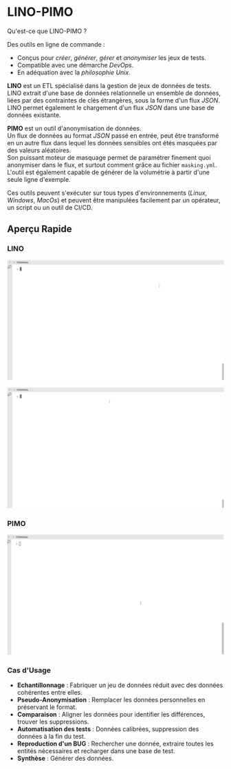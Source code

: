 # LINO-PIMO

Qu'est-ce que LINO-PIMO ? <br>

Des outils en ligne de commande :

* Conçus pour *créer*, *générer*, *gérer* et *anonymiser* les jeux de tests.
* Compatible avec une démarche *DevOps*.
* En adéquation avec la *philosophie Unix*.

**LINO** est un ETL spécialisé dans la gestion de jeux de données de tests. <br>
LINO extrait d'une base de données relationnelle un ensemble de données, liées par des contraintes de clés étrangères, sous la forme d'un flux *JSON*. <br>
LINO permet également le chargement d'un flux *JSON* dans une base de données existante.

**PIMO** est un outil d'anonymisation de données. <br>
Un flux de données au format *JSON* passé en entrée, peut être transformé en un autre flux dans lequel les données sensibles ont étés masquées par des valeurs aléatoires. <br>
Son puissant moteur de masquage permet de paramétrer finement quoi anonymiser dans le flux, et surtout comment grâce au fichier `masking.yml`. <br>
L'outil est également capable de générer de la volumétrie à partir d'une seule ligne d'exemple.

Ces outils peuvent s'exécuter sur tous types d'environnements (*Linux*, *Windows*, *MacOs*) et peuvent être manipulées facilement par un opérateur, un script ou un outil de CI/CD.

## Aperçu Rapide

### LINO

![PULL](img/PULL.gif)

![PUSH](img/PUSH.gif)

### PIMO

![PIMO](img/PIMO.gif)

### Cas d'Usage

* **Echantillonnage** : Fabriquer un jeu de données réduit avec des données cohérentes entre elles.
* **Pseudo-Anonymisation** : Remplacer les données personnelles en préservant le format.
* **Comparaison** : Aligner les données pour identifier les différences, trouver les suppressions.
* **Automatisation des tests** : Données calibrées, suppression des données à la fin du test.
* **Reproduction d'un BUG** : Rechercher une donnée, extraire toutes les entités nécessaires et recharger dans une base de test.
* **Synthèse** : Générer des données.